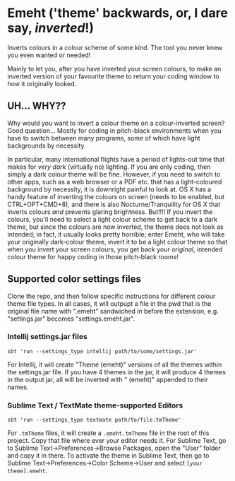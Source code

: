 # Emeht ('theme' backwards, or, I dare say, _inverted_!)

Inverts colours in a colour scheme of some kind. The tool you never knew you even wanted or needed!

Mainly to let you, after you have inverted your screen colours, to make an inverted version of your favourite theme to return your coding window to how it originally looked.


## UH... WHY??

Why would you want to invert a colour theme on a colour-inverted screen? Good question... Mostly for coding in pitch-black environments when you have to switch between many programs, some of which have light backgrounds by necessity. 

In particular, many international flights have a period of lights-out time that makes for _very dark_ (virtually no) lighting. If you are only coding, then simply a dark colour theme will be fine. However, if you need to switch to other apps, such as a web browser or a PDF etc. that has a light-coloured background by necessity, it is downright painful to look at. OS X has a handy feature of inverting the colours on screen (needs to be enabled, but CTRL+OPT+CMD+8), and there is also Nocturne/Tranquility for OS X that inverts colours _and_ prevents glaring brightness. But!!!! If you invert the colours, you'll need to select a light colour scheme to get back to a dark theme, but since the colours are now inverted, the theme does not look as intended; in fact, it usually looks pretty horrible; enter Emeht, who will take your originally dark-colour theme, invert it to be a light colour theme so that when you invert your screen colours, you get back your _original_, intended colour theme for happy coding in those pitch-black rooms!

## Supported color settings files

Clone the repo, and then follow specific instructions for different colour theme file types. In all cases, it will outpupt a file in the pwd that is the original file name with ".emeht" sandwiched in before the extension, e.g. "settings.jar" becomes "settings.emeht.jar".
 
### Intellij settings.jar files

    sbt 'run --settings_type intellij path/to/some/settings.jar'

For Intellij, it will create "Theme (emeht)" versions of all the themes within the settings.jar file. If you have 4 themes in the jar, it will produce 4 themes in the output jar, all will be inverted with " (emeht)" appended to their names.

### Sublime Text / TextMate theme-supported Editors 

    sbt 'run --settings_type textmate path/to/file.tmTheme'
    
For `.tmTheme` files, it will create a `.emeht.tmTheme` file in the root of this project. 
Copy that file where ever your editor needs it. 
For Sublime Text, go to Sublime Text->Preferences->Browse Packages, open the "User" folder and copy it in there.
To activate the theme in Sublime Text, then go to Sublime Text->Preferences->Color Scheme->User and select `[your theme].emeht`.
